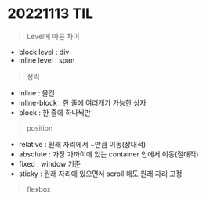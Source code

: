# 20221113 TIL

> Level에 따른 차이

- block level : div
- inline level : span

> 정리

- inline : 물건
- inline-block : 한 줄에 여러개가 가능한 상자
- block : 한 줄에 하나씩만 

> position 

- relative : 원래 자리에서 ~만큼 이동(상대적)
- absolute : 가장 가까이에 있는 container 안에서 이동(절대적)
- fixed : window 기준
- sticky : 원래 자리에 있으면서 scroll 해도 원래 자리 고정

> flexbox

